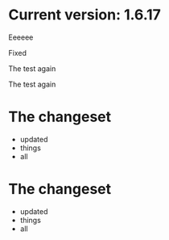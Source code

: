 Current version: 1.6.17
=========================


Eeeeee



Fixed 















The test again

The test again

The changeset
===========
- updated
- things
- all

The changeset
===========
- updated
- things
- all





